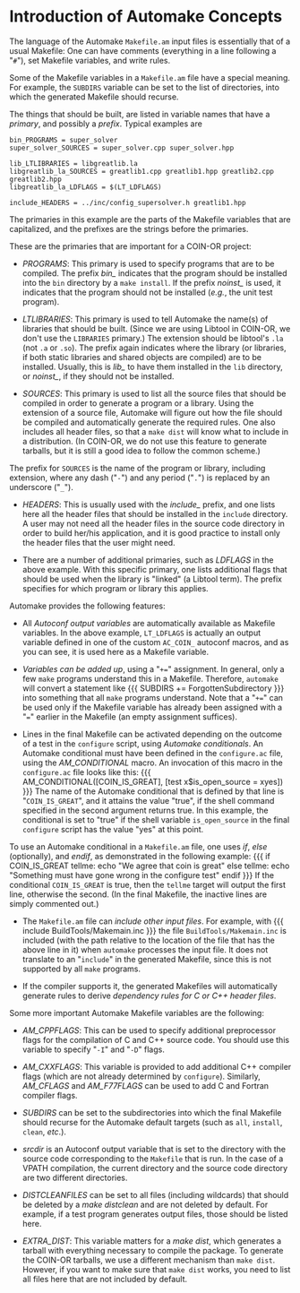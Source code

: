 


# Introduction of Automake Concepts

The language of the Automake `Makefile.am` input files is essentially that of a usual Makefile:  One can have comments (everything in a line following a "`#`"), set Makefile variables, and write rules.

Some of the Makefile variables in a `Makefile.am` file have a special meaning.  For example, the `SUBDIRS` variable can be set to the list of directories, into which the generated Makefile should recurse.

The things that should be built, are listed in variable names that have a *primary*, and possibly a *prefix*.  Typical examples are

```
bin_PROGRAMS = super_solver
super_solver_SOURCES = super_solver.cpp super_solver.hpp

lib_LTLIBRARIES = libgreatlib.la
libgreatlib_la_SOURCES = greatlib1.cpp greatlib1.hpp greatlib2.cpp greatlib2.hpp
libgreatlib_la_LDFLAGS = $(LT_LDFLAGS)

include_HEADERS = ../inc/config_supersolver.h greatlib1.hpp
```

The primaries in this example are the parts of the Makefile variables that are capitalized, and the prefixes are the strings before the primaries.

These are the primaries that are important for a COIN-OR project:

 * *PROGRAMS*:  This primary is used to specify programs that are to be compiled.  The prefix *bin_* indicates that the program should be installed into the `bin` directory by a `make install`.  If the prefix *noinst_* is used, it indicates that the program should not be installed (_e.g._, the unit test program).

 * *LTLIBRARIES*:  This primary is used to tell Automake the name(s) of libraries that should be built.  (Since we are using Libtool in COIN-OR, we don't use the `LIBRARIES` primary.)  The extension should be libtool's `.la` (not `.a` or `.so`). The prefix again indicates where the library (or libraries, if both static libraries and shared objects are compiled) are to be installed.  Usually, this is *lib_* to have them installed in the `lib` directory, or *noinst_*, if they should not be installed.

  * *SOURCES*: This primary is used to list all the source files that should be compiled in order to generate a program or a library.  Using the extension of a source file, Automake will figure out how the file should be compiled and automatically generate the required rules.  One also includes all header files, so that a `make dist` will know what to include in a distribution.  (In COIN-OR, we do not use this feature to generate tarballs, but it is still a good idea to follow the common scheme.)

 The prefix for `SOURCES` is the name of the program or library, including extension, where any dash ("`-`") and any period ("`.`") is replaced by an underscore ("`_`").

 * *HEADERS*: This is usually used with the *include_* prefix, and one lists here all the header files that should be installed in the `include` directory.  A user may not need all the header files in the source code directory in order to build her/his application, and it is good practice to install only the header files that the user might need.

 * There are a number of additional primaries, such as *LDFLAGS* in the above example.  With this specific primary, one lists additional flags that should be used when the library is "linked" (a Libtool term).  The prefix specifies for which program or library this applies.


Automake provides the following features:

 * All *Autoconf output variables* are automatically available as Makefile variables.  In the above example, `LT_LDFLAGS` is actually an output variable defined in one of the custom `AC_COIN_` autoconf macros, and as you can see, it is used here as a Makefile variable.

 * *Variables can be added up*, using a "`+=`" assignment.  In general, only a few `make` programs understand this in a Makefile.  Therefore, `automake` will convert a statement like
 {{{
  SUBDIRS += ForgottenSubdirectory
 }}}
 into something that all `make` programs understand.  Note that a "`+=`" can be used only if the Makefile variable has already been assigned with a "`=`" earlier in the Makefile (an empty assignment suffices).

 * Lines in the final Makefile can be activated depending on the outcome of a test in the `configure` script, using *Automake conditionals*.  An Automake conditional must have been defined in the `configure.ac` file, using the *AM_CONDITIONAL* macro.  An invocation of this macro in the `configure.ac` file looks like this:
 {{{
  AM_CONDITIONAL([COIN_IS_GREAT], [test x$is_open_source = xyes])
 }}}
 The name of the Automake conditional that is defined by that line is "`COIN_IS_GREAT`", and it attains the value "true", if the shell command specified in the second argument returns true.  In this example, the conditional is set to "true" if the shell variable `is_open_source` in the final `configure` script has the value "yes" at this point.

 To use an Automake conditional in a `Makefile.am` file, one uses *if*, *else* (optionally), and *endif*, as demonstrated in the following example:
 {{{
  if COIN_IS_GREAT
  tellme:
          echo "We agree that coin is great"
  else
  tellme:
          echo "Something must have gone wrong in the configure test"
  endif
 }}}
 If the conditional `COIN_IS_GREAT` is true, then the `tellme` target will output the first line, otherwise the second.  (In the final Makefile, the inactive lines are simply commented out.)

 * The `Makefile.am` file can *include other input files*.  For example, with
 {{{
 include BuildTools/Makemain.inc
 }}}
 the file `BuildTools/Makemain.inc` is included (with the path relative to the location of the file that has the above line in it) when `automake` processes the input file.  It does not translate to an "`include`" in the generated Makefile, since this is not supported by all `make` programs.

 * If the compiler supports it, the generated Makefiles will automatically generate rules to derive *dependency rules for C or C++ header files*.

Some more important Automake Makefile variables are the following:

 * *AM_CPPFLAGS*:  This can be used to specify additional preprocessor flags for the compilation of C and C++ source code.  You should use this variable to specify "`-I`" and "`-D`" flags.

 * *AM_CXXFLAGS*:  This variable is provided to add additional C++ compiler flags (which are not already determined by `configure`).  Similarly, *AM_CFLAGS* and *AM_F77FLAGS* can be used to add C and Fortran compiler flags.

 * *SUBDIRS* can be set to the subdirectories into which the final Makefile should recurse for the Automake default targets (such as `all`, `install`, `clean`, _etc_.).

 * *srcdir* is an Autoconf output variable that is set to the directory with the source code corresponding to the `Makefile` that is run.  In the case of a VPATH compilation, the current directory and the source code directory are two different directories.

 * *DISTCLEANFILES* can be set to all files (including wildcards) that should be deleted by a *make distclean* and are not deleted by default.  For example, if a test program generates output files, those should be listed here.

 * *EXTRA_DIST*:  This variable matters for a *make dist*, which generates a tarball with everything necessary to compile the package.  To generate the COIN-OR tarballs, we use a different mechanism than `make dist`.  However, if you want to make sure that `make dist` works, you need to list all files here that are not included by default.